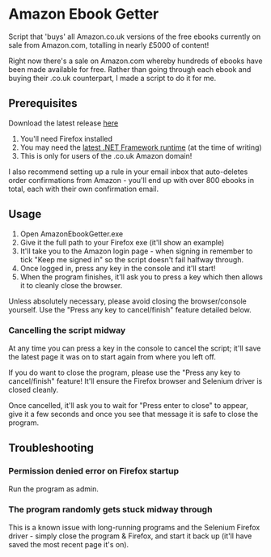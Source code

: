 # Amazon Ebook Getter
Script that 'buys' all Amazon.co.uk versions of the free ebooks currently on sale from Amazon.com, totalling in nearly £5000 of content!

Right now there's a sale on Amazon.com whereby hundreds of ebooks have been made available for free. Rather than going through each ebook and buying their .co.uk counterpart, I made a script to do it for me.

## Prerequisites
Download the latest release [here](https://github.com/RyanHx/AmazonEbookGetter/releases/download/v1.0.0/AmazonEbookGetter.zip)
1. You'll need Firefox installed
2. You may need the [latest .NET Framework runtime](https://dotnet.microsoft.com/download/dotnet-framework/net48) (at the time of writing)
3. This is only for users of the .co.uk Amazon domain!

I also recommend setting up a rule in your email inbox that auto-deletes order confirmations from Amazon - you'll end up with over 800 ebooks in total, each with their own confirmation email. 
## Usage
1. Open AmazonEbookGetter.exe
2. Give it the full path to your Firefox exe (it'll show an example)
3. It'll take you to the Amazon login page - when signing in remember to tick "Keep me signed in" so the script doesn't fail halfway through.
4. Once logged in, press any key in the console and it'll start!
5. When the program finishes, it'll ask you to press a key which then allows it to cleanly close the browser. 

Unless absolutely necessary, please avoid closing the browser/console yourself. Use the "Press any key to cancel/finish" feature detailed below.

### Cancelling the script midway
At any time you can press a key in the console to cancel the script; it'll save the latest page it was on to start again from where you left off.

If you do want to close the program, please use the "Press any key to cancel/finish" feature! It'll ensure the Firefox browser and Selenium driver is closed cleanly.

Once cancelled, it'll ask you to wait for "Press enter to close" to appear, give it a few seconds and once you see that message it is safe to close the program.

## Troubleshooting
### Permission denied error on Firefox startup
Run the program as admin.
### The program randomly gets stuck midway through
This is a known issue with long-running programs and the Selenium Firefox driver - simply close the program & Firefox, and start it back up (it'll have saved the most recent page it's on).

